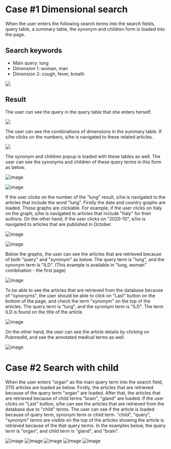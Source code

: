 
# Case #1 Dimensional search

When the user enters the following search terms into the search fields, query table, a summary table, the synonym and children form is loaded into the page.

## Search keywords

* Main query: lung
* Dimension 1: woman, man
* Dimension 2: cough, fever, breath

![](https://user-images.githubusercontent.com/61224886/107887763-7142c980-6f19-11eb-8a1c-eb895de515a0.png)


## Result 

The user can see the query in the query table that she enters herself.

![](https://user-images.githubusercontent.com/61224886/107887774-83246c80-6f19-11eb-92aa-73fa6cc6cea1.png)

The user can see the combinations of dimensions in the summary table. If s/he clicks on the numbers, s/he is navigated to these related articles.

![](https://user-images.githubusercontent.com/61224886/107887810-c8e13500-6f19-11eb-84a2-07083db34674.png)

The synonym and children popup is loaded with these tables as well. The user can see the synonyms and children of these query terms in this form as below.

![image](https://user-images.githubusercontent.com/61224886/107887868-2c6b6280-6f1a-11eb-860d-302d9e143ed2.png)

![image](https://user-images.githubusercontent.com/61224886/107887877-3725f780-6f1a-11eb-8e36-40bc1c15889b.png)

If the user clicks on the number of the "lung" result, s/he is navigated to the articles that include the word "lung". Firstly the date and country graphs are loaded. These graphs are clickable. For example, if the user clicks on Italy on the graph, s/he is navigated to articles that include "Italy" for their authors. On the other hand, if the user clicks on "2020-10", s/he is navigated to articles that are published in October.

![image](https://user-images.githubusercontent.com/61224886/107887924-9f74d900-6f1a-11eb-8826-792a61fa7376.png)

![image](https://user-images.githubusercontent.com/61224886/107887936-b3b8d600-6f1a-11eb-9de0-4c766896a1ac.png)

Below the graphs, the user can see the articles that are retrieved because of both "query" and "synonym" as below. The query term is "lung", and the synonym term is "ILD". (This example is available in "lung, woman" combination - the first page)

![image](https://user-images.githubusercontent.com/61224886/107889202-fdf18580-6f21-11eb-8017-8c37092b11e9.png)

To be able to see the articles that are retrieved from the database because of "synonyms", the user should be able to click on "Last" button on the bottom of the page, and check the term "synonym" on the top of the articles. The query term is "lung", and the synonym term is "ILD". The term ILD is found on the title of the article.

![image](https://user-images.githubusercontent.com/61224886/107887972-e2cf4780-6f1a-11eb-9753-02cee703f511.png)

On the other hand, the user can see the article details by clicking on PubmedId, and see the annotated medical terms as well.

![image](https://user-images.githubusercontent.com/61224886/107888065-8882b680-6f1b-11eb-9094-54aac3126d08.png)

# Case #2 Search with child

When the user enters "organ" as the main query term into the search field, 2115 articles are loaded as below. Firstly, the articles that are retrieved because of the query term "organ" are loaded. After that, the articles that are retrieved because of child terms "brain", "gland" are loaded. If the user clicks on "Last" button, s/he can see the articles that are retrieved from the database due to "child" terms. The user can see if the article is loaded because of query term, synonym term or child term. "child", "query", "synonym" terms are visible on the top of the articles showing the article is retrieved because of the that query terms. In the examples below, the query term is "organ", and child term is "gland", and "brain".

![image](https://user-images.githubusercontent.com/61224886/107888290-6d647680-6f1c-11eb-8c4a-c43a3006b172.png)
![image](https://user-images.githubusercontent.com/61224886/107888548-f92ad280-6f1d-11eb-9865-82586301a224.png)
![image](https://user-images.githubusercontent.com/61224886/107888044-5ec98f80-6f1b-11eb-99f7-afed30f0a02b.png)
![image](https://user-images.githubusercontent.com/61224886/107888563-13fd4700-6f1e-11eb-9ac6-115a847cea5e.png)
![image](https://user-images.githubusercontent.com/61224886/107888565-1d86af00-6f1e-11eb-9896-16367fb53652.png)



